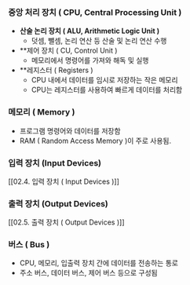 ### 중앙 처리 장치 ( CPU, Central Processing Unit )
- **산술 논리 장치 ( ALU, Arithmetic Logic Unit )**
	- 덧셈, 뺄셈, 논리 연산 등 산술 및 논리 연산 수행
- **제어 장치 ( CU, Control Unit )
	- 메모리에서 명령어를 가져와 해독 및 실행
- **레지스터 ( Registers )
	- CPU 내에서 데이터를 임시로 저장하는 작은 메모리
	- CPU는 레지스터를 사용하여 빠르게 데이터를 처리함
### 메모리 ( Memory )
- 프로그램 명령어와 데이터를 저장함
- RAM ( Random Access Memory )이 주로 사용됨.

### 입력 장치 (Input Devices)
[[02.4. 입력 장치 ( Input Devices )]]
### 출력 장치 (Output Devices)
[[02.5. 출력 장치 ( Output Devices )]]
### 버스 ( Bus )
- CPU, 메모리, 입출력 장치 간에 데이터를 전송하는 통로
- 주소 버스, 데이터 버스, 제어 버스 등으로 구성됨